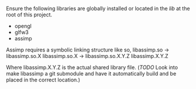 Ensure the following libraries are globally installed or located in the *lib* at the root of this project.
- opengl
- glfw3
- assimp

Assimp requires a symbolic linking structure like so,
libassimp.so -> libassimp.so.X
libassimp.so.X -> libassimp.so.X.Y.Z
libassimp.X.Y.Z

Where libassimp.X.Y.Z is the actual shared library file. (*TODO* Look into make libassimp a git submodule and have it automatically build and be placed in the correct location.) 
